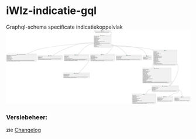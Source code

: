 # iWlz-indicatie-gql
Graphql-schema specificate indicatiekoppelvlak
![KV-schema](../src/Indicatieregister-graph.svg)




### Versiebeheer:
zie [Changelog](../CHANGELOG.md)